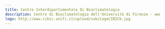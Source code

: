 ```yaml
---
title: Centro Interdipartimentale Di Bioclimatologia
description: Centro di Bioclimatologia dell'Università di Firenze - www.biometeo.it
logo: http://www.cibic.unifi.it/upload/sub/LogoCIBICb.jpg
---
```

